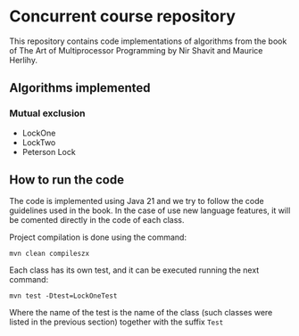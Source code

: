 # Concurrent course repository

This repository contains code implementations of algorithms from the
book of The Art of Multiprocessor Programming by Nir Shavit and
Maurice Herlihy.

## Algorithms implemented

### Mutual exclusion

   - LockOne
   - LockTwo
   - Peterson Lock


## How to run the code

  The code is implemented using Java 21 and we try to follow the code
  guidelines used in the book. In the case of use new language
  features, it will be comented directly in the code of each class.

  Project compilation is done using the command:

  ``` shell
  mvn clean compileszx
  ```

  Each class has its own test, and it can be executed running the next
  command:

  ```shell
  mvn test -Dtest=LockOneTest
  ```

  Where the name of the test is the name of the class (such classes
  were listed in the previous section) together with the suffix `Test`
